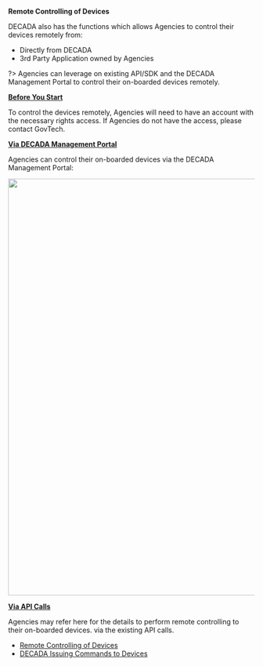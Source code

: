 **Remote Controlling of Devices**

DECADA also has the functions which allows Agencies to control their devices remotely from:
- Directly from DECADA
- 3rd Party Application owned by Agencies

?> Agencies can leverage on existing API/SDK and the DECADA Management Portal to control their on-boarded devices remotely.

**<u>Before You Start</u>**

To control the devices remotely, Agencies will need to have an account with the necessary rights access. If Agencies do not have the access, please contact GovTech.

**<u>Via DECADA Management Portal</u>**

Agencies can control their on-boarded devices via the DECADA Management Portal:

<div align=center>
<name=Device Management Dashboard>
<img width="850" src="./images/onBoardDevice/commands.png"/>
</div>

**<u>Via API Calls</u>**

Agencies may refer here for the details to perform remote controlling to their on-boarded devices. via the existing API calls.

- [Remote Controlling of Devices](https://github.com/EnvisionIot/enos-device-sdk-python/blob/master/enos/sample/CommandSample.py)
- [DECADA Issuing Commands to Devices](https://www.envisioniot.com/docs/device-connection/en/latest/reference/mqtt/downstream/index.html)
